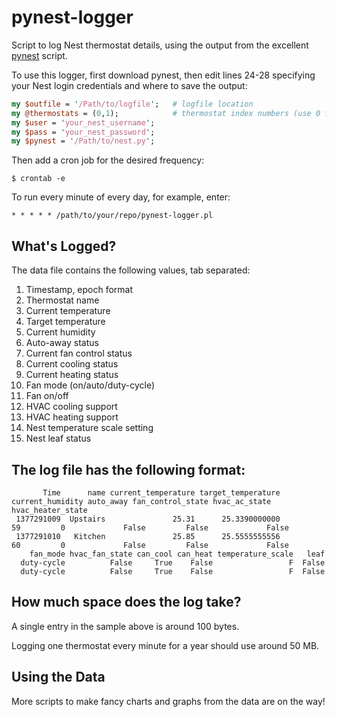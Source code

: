 pynest-logger
=============

Script to log Nest thermostat details, using the output from the excellent [pynest](https://github.com/smbaker/pynest) script.

To use this logger, first download pynest, then edit lines 24-28 specifying your Nest login credentials and where to save the output:

```perl
my $outfile = '/Path/to/logfile';   # logfile location
my @thermostats = (0,1);			# thermostat index numbers (use 0 for a single thermostat)
my $user = 'your_nest_username';
my $pass = 'your_nest_password';
my $pynest = '/Path/to/nest.py';
```

Then add a cron job for the desired frequency:

    $ crontab -e

To run every minute of every day, for example, enter:

    * * * * * /path/to/your/repo/pynest-logger.pl

What's Logged?
--------------

The data file contains the following values, tab separated:

1. Timestamp, epoch format
2. Thermostat name
3. Current temperature
4. Target temperature
5. Current humidity
6. Auto-away status
7. Current fan control status
8. Current cooling status
9. Current heating status
10. Fan mode (on/auto/duty-cycle)
11. Fan on/off
12. HVAC cooling support
13. HVAC heating support
14. Nest temperature scale setting
15. Nest leaf status

The log file has the following format:
--------------------------
```
       Time      name current_temperature target_temperature current_humidity auto_away fan_control_state hvac_ac_state hvac_heater_state
 1377291009  Upstairs               25.31      25.3390000000               59         0             False         False             False
 1377291010   Kitchen               25.85      25.5555555556               60         0             False         False             False
    fan_mode hvac_fan_state can_cool can_heat temperature_scale   leaf
  duty-cycle          False     True    False                 F  False
  duty-cycle          False     True    False                 F  False
```

How much space does the log take?
---------------------------------
A single entry in the sample above is around 100 bytes. 

Logging one thermostat every minute for a year should use around 50 MB.

Using the Data
--------------
More scripts to make fancy charts and graphs from the data are on the way!
